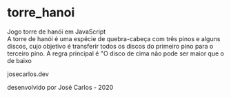 # torre_hanoi
Jogo torre de hanói em JavaScript
<br>
A torre de hanói é uma espécie de quebra-cabeça com três pinos e alguns discos, cujo objetivo é transferir todos os discos do primeiro pino para o terceiro pino.
A regra principal é "O disco de cima não pode ser maior que o de baixo

josecarlos.dev

desenvolvido por José Carlos - 2020
